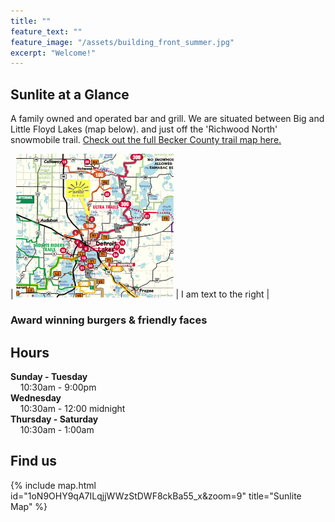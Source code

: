 ```yaml
---
title: ""
feature_text: ""
feature_image: "/assets/building_front_summer.jpg"
excerpt: "Welcome!"
---
```

## Sunlite at a Glance
A family owned and operated bar and grill. We are situated between Big and Little Floyd Lakes (map below). and just off the 'Richwood North' snowmobile trail. [Check out the full Becker County trail map here.](http://www.co.becker.mn.us/dept/parks_recreation/snowmobile.aspx)    

| <img src="\assets\trailmap.png" height=50% width=50%> | I am text to the right |

### Award winning burgers & friendly faces




## Hours

**Sunday - Tuesday**   
&nbsp; &nbsp; 10:30am - 9:00pm  
**Wednesday**   
&nbsp; &nbsp; 10:30am - 12:00 midnight  
**Thursday - Saturday**   
&nbsp; &nbsp; 10:30am - 1:00am  



## Find us

{% include map.html id="1oN9OHY9qA7ILqjjWWzStDWF8ckBa55_x&zoom=9" title="Sunlite Map" %}





<!---
## Sunlite at a Glance

- Boat access from both Big, Middle, and Little Floyd Lakes
- Pool tables & bubble hockey
- some other stuff


## Local Partners!
Here are some of the local businesses we purcahse from.

- Tomatoes, cucumbers, and other produce from [Lakeview Greenhouse](https://www.facebook.com/pages/category/Local-Business/Lakeview-Greenhouses-1733740066719982/)
- Onions from [Gulseth Farms](http://www.lakesareafarmersmarket.com/?post_type=team&p=2802)
- Fresh ground beef from Hoffman's Meat Market.
- Pizza from [Great North Pizza Co.](https://www.greatnorthpizzaco.com/)
-->
